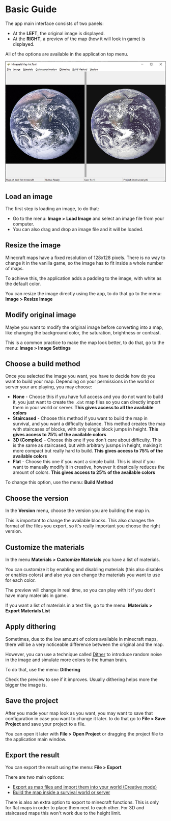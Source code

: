 # Basic Guide

The app main interface consists of two panels:
 - At the **LEFT**, the original image is displayed.
 - At the **RIGHT**, a preview of the map (how it will look in game) is displayed.

All of the options are available in the application top menu.

![Main view](../screenshots/main_display.jpg "Main view")

## Load an image

The first step is loading an image, to do that:
 - Go to the menu: **Image > Load Image** and select an image file from your computer.
 - You can also drag and drop an image file and it will be loaded.

## Resize the image

Minecraft maps have a fixed resolution of 128x128 pixels. There is no way to change it in the vanilla game, so the image has to fit inside a whole number of maps.

To achieve this, the application adds a padding to the image, with white as the default color.

You can resize the image directly using the app, to do that go to the menu: **Image > Resize Image**

## Modify original image

Maybe you want to modify the original image before converting into a map, like changing the background color, the saturation, brightness or contrast.

This is a common practice to make the map look better, to do that, go to the menu: **Image > Image Settings**

## Choose a build method

Once you selected the image you want, you have to decide how do you want to build your map. Depending on your permissions in the world or server your are playing, you may choose:

 - **None** - Choose this if you have full access and you do not want to build it, you just want to create the `.dat` map files so you can directly import them in your world or server. **This gives access to all the available colors**
 - **Staircased** - Choose this method if you want to build the map in survival, and you want a difficulty balance. This method creates the map with staircases of blocks, with only single block jumps in height. **This gives access to 75% of the available colors**
 - **3D (Complex)** - Choose this one if you don't care about difficulty. This is the same as staircased, but with arbitrary jusmps in height, making it more compact but really hard to build. **This gives access to 75% of the available colors**
 - **Flat** - Choose this one if you want a simple build. This is ideal if you want to manually modify it in creative, however it drastically reduces the amount of colors. **This gives access to 25% of the available colors**

To change this option, use the menu: **Build Method**

## Choose the version

In the **Version** menu, choose the version you are building the map in. 

This is important to change the available blocks. This also changes the format of the files you export, so it's really important you choose the right version.

## Customize the materials

In the menu **Materials > Customize Materials** you have a list of materials. 

You can customize it by enabling and disabling materials (this also disables or enables colors) and also you can change the materials you want to use for each color.

The preview will change in real time, so you can play with it if you don't have many materials in game.

If you want a list of materials in a text file, go to the menu: **Materials > Export Materials List**

## Apply dithering

Sometimes, due to the low amount of colors available in minecraft maps, there will be a very noticeable difference between the original and the map. 

However, you can use a technique called [Dither](https://en.wikipedia.org/wiki/Dither) to introduce random noise in the image and simulate more colors to the human brain.

To do that, use the menu: **Dithering**

Check the preview to see if it improves. Usually dithering helps more the bigger the image is.

## Save the project

After you made your map look as you want, you may want to save that configuration in case you want to change it later. to do that go to **File > Save Project** and save your project to a file.

You can open it later with **File >  Open Project** or dragging the project file to the application main window.

## Export the result

You can export the result using the menu: **File > Export**

There are two main options:

 - [Export as map files and import them into your world (Creative mode)](./export_as_maps.md)
 - [Build the map inside a survival world or server](./export_as_structures.md)

There is also an extra option to export to minecraft functions. This is only for flat maps in order to place them next to each other. For 3D and staircased maps this won't work due to the height limit.
